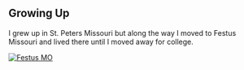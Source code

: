## Growing Up


I grew up in St. Peters Missouri but along the way I moved to Festus Missouri and lived there until I moved away for college.  

[![Festus MO](https://upload.wikimedia.org/wikipedia/commons/f/f5/Festus_Main_Street.jpg)](https://en.wikipedia.org/wiki/Festus,_Missouri)
